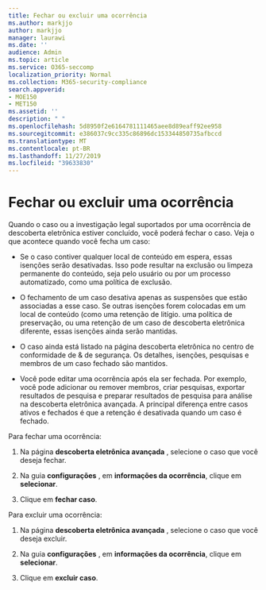 ```yaml
---
title: Fechar ou excluir uma ocorrência
ms.author: markjjo
author: markjjo
manager: laurawi
ms.date: ''
audience: Admin
ms.topic: article
ms.service: O365-seccomp
localization_priority: Normal
ms.collection: M365-security-compliance
search.appverid:
- MOE150
- MET150
ms.assetid: ''
description: " "
ms.openlocfilehash: 5d8950f2e6164781111465aee8d89eaff92ee958
ms.sourcegitcommit: e386037c9cc335c86896dc153344850735afbccd
ms.translationtype: MT
ms.contentlocale: pt-BR
ms.lasthandoff: 11/27/2019
ms.locfileid: "39633830"
---
```

# <a name="close-or-delete-a-case"></a>Fechar ou excluir uma ocorrência

Quando o caso ou a investigação legal suportados por uma ocorrência de descoberta eletrônica estiver concluído, você poderá fechar o caso. Veja o que acontece quando você fecha um caso:

- Se o caso contiver qualquer local de conteúdo em espera, essas isenções serão desativadas. Isso pode resultar na exclusão ou limpeza permanente do conteúdo, seja pelo usuário ou por um processo automatizado, como uma política de exclusão.

- O fechamento de um caso desativa apenas as suspensões que estão associadas a esse caso. Se outras isenções forem colocadas em um local de conteúdo (como uma retenção de litígio. uma política de preservação, ou uma retenção de um caso de descoberta eletrônica diferente, essas isenções ainda serão mantidas.

- O caso ainda está listado na página descoberta eletrônica no centro de conformidade de & de segurança. Os detalhes, isenções, pesquisas e membros de um caso fechado são mantidos.

- Você pode editar uma ocorrência após ela ser fechada. Por exemplo, você pode adicionar ou remover membros, criar pesquisas, exportar resultados de pesquisa e preparar resultados de pesquisa para análise na descoberta eletrônica avançada. A principal diferença entre casos ativos e fechados é que a retenção é desativada quando um caso é fechado.

Para fechar uma ocorrência:

1. Na página **descoberta eletrônica avançada** , selecione o caso que você deseja fechar.

2. Na guia **configurações** , em **informações da ocorrência**, clique em **selecionar**.

3. Clique em **fechar caso**.

Para excluir uma ocorrência:

1. Na página **descoberta eletrônica avançada** , selecione o caso que você deseja excluir.

2. Na guia **configurações** , em **informações da ocorrência**, clique em **selecionar**.

3. Clique em **excluir caso**. 
